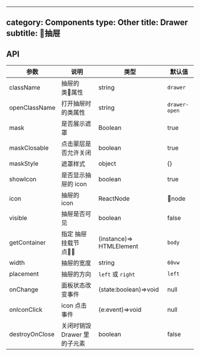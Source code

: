 
---
category: Components
type: Other
title: Drawer
subtitle: 抽屉
---

## API
| 参数 | 说明 | 类型 | 默认值 |
| --- | --- | --- | --- |
| className | 抽屉的类属性 | string | `drawer` |
| openClassName | 打开抽屉时的类属性 | string | `drawer-open`|
| mask | 是否展示遮罩 | Boolean | true |
| maskClosable | 点击蒙层是否允许关闭 | boolean | true |
| maskStyle | 遮罩样式 | object | {} |
| showIcon | 是否显示抽屉的 icon | boolean | true |
| icon | 抽屉的 icon | ReactNode | node |
| visible | 抽屉是否可见 | boolean | false |
| getContainer | 指定 抽屉挂载节点 | (instance)=> HTMLElement | `body` |
| width | 抽屉的宽度 | string | `60vw` |
| placement | 抽屉的方向 | `left` 或 `right` | `left` |
| onChange  | 面板状态改变事件 |  (state:boolean)=>void | null |
| onIconClick | icon 点击事件 | (e:event)=>void | null
| destroyOnClose | 关闭时销毁 Drawer 里的子元素 | boolean | false |


